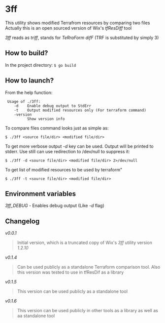 3ff
========

This utility shows modified Terrafrom resources by comparing two files
Actually this is an open sourced version of Wix's *tfResDiff* tool


*3ff* reads as _triff_, stands for _TeRraForm difF_ (TRF is substituted by simply 3) 


How to build?
-------------

In the project directory:
`$ go build` 

How to launch?
--------------
From the help function:

     Usage of ./3ff:
        -d    Enable debug output to StdErr
        -t    Output modified resources only (For terraform command)
        -version
              Show version info
     

To compare files command looks just as simple as:

`$ ./3ff <source file/dir> <modified file/dir>`
    
To get more verbose output _-d_ key can be used. Output will be printed to stderr. 
Use still can use redirection to /dev/null to suppress it:

`$ ./3ff -d <source file/dir> <modified file/dir> 2>/dev/null`
    
To get list of modified resources to be used by terraform"

`$ ./3ff -t <source file/dir> <modified file/dir>`


Environment variables
---------------------

*3ff_DEBUG* - Enables debug output (Like _-d_ flag)



Changelog
---------
*v0.0.1* 
> Initial version, which is a truncated copy of Wix's *3ff* utility version _1.2.10_

*v0.1.4*
> Can be used publicly as a standalone Terraform comparison tool. Also this version was tested to use in tfResDif as a library

*v0.1.5*
> This version can be used publicly as a standalone tool

*v0.1.6*
> This version can be used publicly in other tools as a library as well as aa standalone tool
 


